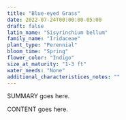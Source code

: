 ```yaml
---
title: "Blue-eyed Grass"
date: 2022-07-24T00:00:00-05:00
draft: false
latin_name: "Sisyrinchium bellum"
family_name: "Iridaceae"
plant_type: "Perennial"
bloom_time: "Spring"
flower_color: "Indigo"
size_at_maturity: "1-3 ft"
water_needs: "None"
additional_characteristices_notes: ""
---
```


SUMMARY goes here.

<!--more-->

CONTENT goes here.